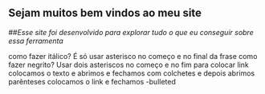 ## **Sejam muitos bem vindos ao meu site**
##*Esse site foi desenvolvido para explorar tudo o que eu conseguir sobre essa ferramenta* 




 como fazer itálico? É só usar asterisco no começo e no final da frase
 como fazer negrito? Usar dois asteriscos no começo e no fim 
 para colocar link colocamos o texto e abrimos e fechamos com colchetes e depois abrimos parênteses colocamos o link e fechamos 
-bulleted



